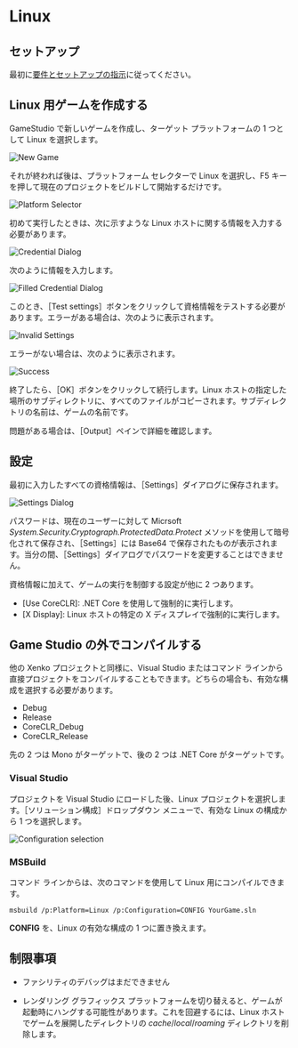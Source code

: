 # Linux

## セットアップ

最初に[要件とセットアップの指示](setup.md)に従ってください。

## Linux 用ゲームを作成する

GameStudio で新しいゲームを作成し、ターゲット プラットフォームの 1 つとして Linux を選択します。

![New Game](media/platform_choice.png)

それが終われば後は、プラットフォーム セレクターで Linux を選択し、F5 キーを押して現在のプロジェクトをビルドして開始するだけです。

![Platform Selector](media/platform_selector.png)

初めて実行したときは、次に示すような Linux ホストに関する情報を入力する必要があります。

![Credential Dialog](media/default_credential_dialog.png)

次のように情報を入力します。

![Filled Credential Dialog](media/filled_credential_dialog.png)

このとき、［Test settings］ボタンをクリックして資格情報をテストする必要があります。エラーがある場合は、次のように表示されます。

![Invalid Settings](media/unreachable_host.png)

エラーがない場合は、次のように表示されます。

![Success](media/successful_login.png)

終了したら、［OK］ボタンをクリックして続行します。Linux ホストの指定した場所のサブディレクトリに、すべてのファイルがコピーされます。サブディレクトリの名前は、ゲームの名前です。

問題がある場合は、［Output］ペインで詳細を確認します。

## 設定

最初に入力したすべての資格情報は、［Settings］ダイアログに保存されます。

![Settings Dialog](media/remote_settings.png)

パスワードは、現在のユーザーに対して Micrsoft *System.Security.Cryptograph.ProtectedData.Protect* メソッドを使用して暗号化されて保存され、［Settings］には Base64 で保存されたものが表示されます。当分の間、［Settings］ダイアログでパスワードを変更することはできません。

資格情報に加えて、ゲームの実行を制御する設定が他に 2 つあります。
* [Use CoreCLR]: .NET Core を使用して強制的に実行します。
* [X Display]: Linux ホストの特定の X ディスプレイで強制的に実行します。

## Game Studio の外でコンパイルする

他の Xenko プロジェクトと同様に、Visual Studio またはコマンド ラインから直接プロジェクトをコンパイルすることもできます。どちらの場合も、有効な構成を選択する必要があります。

* Debug
* Release
* CoreCLR_Debug
* CoreCLR_Release

先の 2 つは Mono がターゲットで、後の 2 つは .NET Core がターゲットです。

### Visual Studio

プロジェクトを Visual Studio にロードした後、Linux プロジェクトを選択します。［ソリューション構成］ドロップダウン メニューで、有効な Linux の構成から 1 つを選択します。

![Configuration selection](media/vs_configuration_selection.png)

### MSBuild

コマンド ラインからは、次のコマンドを使用して Linux 用にコンパイルできます。

```
msbuild /p:Platform=Linux /p:Configuration=CONFIG YourGame.sln
```

**CONFIG** を、Linux の有効な構成の 1 つに置き換えます。

## 制限事項

* ファシリティのデバッグはまだできません

* レンダリング グラフィックス プラットフォームを切り替えると、ゲームが起動時にハングする可能性があります。これを回避するには、Linux ホストでゲームを展開したディレクトリの *cache*/*local*/*roaming* ディレクトリを削除します。

